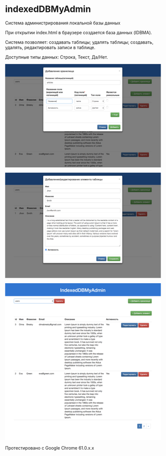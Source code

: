 # indexedDBMyAdmin

Система администрирования локальной базы данных

При открытии index.html в браузере создается база данных (IDBMA).

Система позволяет: создавать таблицы; удалять таблицы;
создавать, удалять, редактировать записи в таблице.

Доступные типы данных: Строка, Текст, Да/Нет.

![Форма добавления хранилища](https://github.com/dimabresky/indexedDBMyAdmin/raw/master/img/img1.png)

![Форма добавления/редактрования элемента хранилища](https://github.com/dimabresky/indexedDBMyAdmin/raw/master/img/img2.png)

![Таблица БД](https://github.com/dimabresky/indexedDBMyAdmin/raw/master/img/img3.png)

Протестировано c Google Chrome 61.0.x.x
